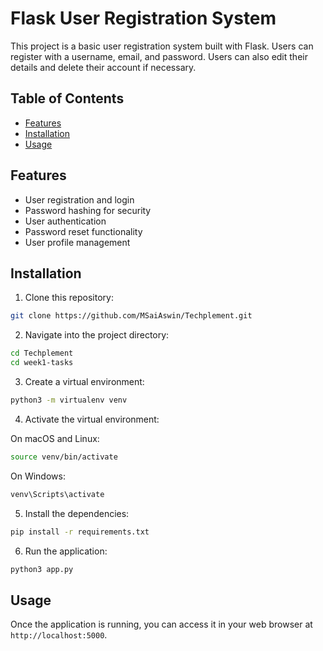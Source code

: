 # Flask User Registration System

This project is a basic user registration system built with Flask. Users can register with a username, email, and password. Users can also edit their details and delete their account if necessary.

## Table of Contents

- [Features](#features)
- [Installation](#installation)
- [Usage](#usage)

## Features

- User registration and login
- Password hashing for security
- User authentication
- Password reset functionality
- User profile management

## Installation

1. Clone this repository:

```bash
git clone https://github.com/MSaiAswin/Techplement.git
```

2. Navigate into the project directory:

```bash
cd Techplement
cd week1-tasks
```

3. Create a virtual environment:

```bash
python3 -m virtualenv venv
```

4. Activate the virtual environment:

On macOS and Linux:

```bash
source venv/bin/activate
```

On Windows:

```bash
venv\Scripts\activate
```

5. Install the dependencies:

```bash
pip install -r requirements.txt
```

6. Run the application:

```bash
python3 app.py
```

## Usage

Once the application is running, you can access it in your web browser at `http://localhost:5000`.



